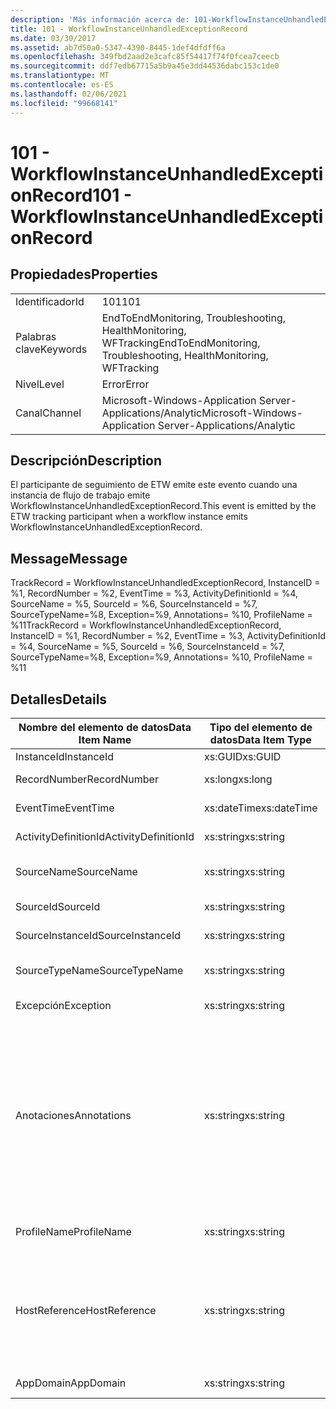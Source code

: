 ```yaml
---
description: 'Más información acerca de: 101-WorkflowInstanceUnhandledExceptionRecord'
title: 101 - WorkflowInstanceUnhandledExceptionRecord
ms.date: 03/30/2017
ms.assetid: ab7d50a0-5347-4390-8445-1def4dfdff6a
ms.openlocfilehash: 349fbd2aad2e3cafc85f54417f74f0fcea7ceecb
ms.sourcegitcommit: ddf7edb67715a5b9a45e3dd44536dabc153c1de0
ms.translationtype: MT
ms.contentlocale: es-ES
ms.lasthandoff: 02/06/2021
ms.locfileid: "99668141"
---
```

# <a name="101---workflowinstanceunhandledexceptionrecord"></a><span data-ttu-id="0e19e-103">101 - WorkflowInstanceUnhandledExceptionRecord</span><span class="sxs-lookup"><span data-stu-id="0e19e-103">101 - WorkflowInstanceUnhandledExceptionRecord</span></span>

## <a name="properties"></a><span data-ttu-id="0e19e-104">Propiedades</span><span class="sxs-lookup"><span data-stu-id="0e19e-104">Properties</span></span>  
  
|||  
|-|-|  
|<span data-ttu-id="0e19e-105">Identificador</span><span class="sxs-lookup"><span data-stu-id="0e19e-105">Id</span></span>|<span data-ttu-id="0e19e-106">101</span><span class="sxs-lookup"><span data-stu-id="0e19e-106">101</span></span>|  
|<span data-ttu-id="0e19e-107">Palabras clave</span><span class="sxs-lookup"><span data-stu-id="0e19e-107">Keywords</span></span>|<span data-ttu-id="0e19e-108">EndToEndMonitoring, Troubleshooting, HealthMonitoring, WFTracking</span><span class="sxs-lookup"><span data-stu-id="0e19e-108">EndToEndMonitoring, Troubleshooting, HealthMonitoring, WFTracking</span></span>|  
|<span data-ttu-id="0e19e-109">Nivel</span><span class="sxs-lookup"><span data-stu-id="0e19e-109">Level</span></span>|<span data-ttu-id="0e19e-110">Error</span><span class="sxs-lookup"><span data-stu-id="0e19e-110">Error</span></span>|  
|<span data-ttu-id="0e19e-111">Canal</span><span class="sxs-lookup"><span data-stu-id="0e19e-111">Channel</span></span>|<span data-ttu-id="0e19e-112">Microsoft-Windows-Application Server-Applications/Analytic</span><span class="sxs-lookup"><span data-stu-id="0e19e-112">Microsoft-Windows-Application Server-Applications/Analytic</span></span>|  
  
## <a name="description"></a><span data-ttu-id="0e19e-113">Descripción</span><span class="sxs-lookup"><span data-stu-id="0e19e-113">Description</span></span>  

 <span data-ttu-id="0e19e-114">El participante de seguimiento de ETW emite este evento cuando una instancia de flujo de trabajo emite WorkflowInstanceUnhandledExceptionRecord.</span><span class="sxs-lookup"><span data-stu-id="0e19e-114">This event is emitted by the ETW tracking participant when a workflow instance emits WorkflowInstanceUnhandledExceptionRecord.</span></span>  
  
## <a name="message"></a><span data-ttu-id="0e19e-115">Message</span><span class="sxs-lookup"><span data-stu-id="0e19e-115">Message</span></span>  

 <span data-ttu-id="0e19e-116">TrackRecord = WorkflowInstanceUnhandledExceptionRecord, InstanceID = %1, RecordNumber = %2, EventTime = %3, ActivityDefinitionId = %4, SourceName = %5, SourceId = %6, SourceInstanceId = %7, SourceTypeName=%8, Exception=%9, Annotations= %10, ProfileName = %11</span><span class="sxs-lookup"><span data-stu-id="0e19e-116">TrackRecord = WorkflowInstanceUnhandledExceptionRecord, InstanceID = %1, RecordNumber = %2, EventTime = %3, ActivityDefinitionId = %4, SourceName = %5, SourceId = %6, SourceInstanceId = %7, SourceTypeName=%8, Exception=%9, Annotations= %10, ProfileName = %11</span></span>  
  
## <a name="details"></a><span data-ttu-id="0e19e-117">Detalles</span><span class="sxs-lookup"><span data-stu-id="0e19e-117">Details</span></span>  
  
|<span data-ttu-id="0e19e-118">Nombre del elemento de datos</span><span class="sxs-lookup"><span data-stu-id="0e19e-118">Data Item Name</span></span>|<span data-ttu-id="0e19e-119">Tipo del elemento de datos</span><span class="sxs-lookup"><span data-stu-id="0e19e-119">Data Item Type</span></span>|<span data-ttu-id="0e19e-120">Descripción</span><span class="sxs-lookup"><span data-stu-id="0e19e-120">Description</span></span>|  
|--------------------|--------------------|-----------------|  
|<span data-ttu-id="0e19e-121">InstanceId</span><span class="sxs-lookup"><span data-stu-id="0e19e-121">InstanceId</span></span>|<span data-ttu-id="0e19e-122">xs:GUID</span><span class="sxs-lookup"><span data-stu-id="0e19e-122">xs:GUID</span></span>|<span data-ttu-id="0e19e-123">El id. de instancia del flujo de trabajo.</span><span class="sxs-lookup"><span data-stu-id="0e19e-123">The instance id for the workflow</span></span>|  
|<span data-ttu-id="0e19e-124">RecordNumber</span><span class="sxs-lookup"><span data-stu-id="0e19e-124">RecordNumber</span></span>|<span data-ttu-id="0e19e-125">xs:long</span><span class="sxs-lookup"><span data-stu-id="0e19e-125">xs:long</span></span>|<span data-ttu-id="0e19e-126">El número de secuencia del registro emitido.</span><span class="sxs-lookup"><span data-stu-id="0e19e-126">The sequence number of the emitted record</span></span>|  
|<span data-ttu-id="0e19e-127">EventTime</span><span class="sxs-lookup"><span data-stu-id="0e19e-127">EventTime</span></span>|<span data-ttu-id="0e19e-128">xs:dateTime</span><span class="sxs-lookup"><span data-stu-id="0e19e-128">xs:dateTime</span></span>|<span data-ttu-id="0e19e-129">La hora en UTC cuando se emitió el evento.</span><span class="sxs-lookup"><span data-stu-id="0e19e-129">The time in UTC when the event was emitted</span></span>|  
|<span data-ttu-id="0e19e-130">ActivityDefinitionId</span><span class="sxs-lookup"><span data-stu-id="0e19e-130">ActivityDefinitionId</span></span>|<span data-ttu-id="0e19e-131">xs:string</span><span class="sxs-lookup"><span data-stu-id="0e19e-131">xs:string</span></span>|<span data-ttu-id="0e19e-132">El nombre de la actividad raíz del flujo de trabajo.</span><span class="sxs-lookup"><span data-stu-id="0e19e-132">The name of the root activity in the workflow</span></span>|  
|<span data-ttu-id="0e19e-133">SourceName</span><span class="sxs-lookup"><span data-stu-id="0e19e-133">SourceName</span></span>|<span data-ttu-id="0e19e-134">xs:string</span><span class="sxs-lookup"><span data-stu-id="0e19e-134">xs:string</span></span>|<span data-ttu-id="0e19e-135">El nombre de la actividad de origen con errores que dio como resultado unhandledException.</span><span class="sxs-lookup"><span data-stu-id="0e19e-135">The source activity name that faulted resulting in the unhandledException</span></span>|  
|<span data-ttu-id="0e19e-136">SourceId</span><span class="sxs-lookup"><span data-stu-id="0e19e-136">SourceId</span></span>|<span data-ttu-id="0e19e-137">xs:string</span><span class="sxs-lookup"><span data-stu-id="0e19e-137">xs:string</span></span>|<span data-ttu-id="0e19e-138">El id. de la actividad de origen con errores.</span><span class="sxs-lookup"><span data-stu-id="0e19e-138">The activity id of the fault source activity</span></span>|  
|<span data-ttu-id="0e19e-139">SourceInstanceId</span><span class="sxs-lookup"><span data-stu-id="0e19e-139">SourceInstanceId</span></span>|<span data-ttu-id="0e19e-140">xs:string</span><span class="sxs-lookup"><span data-stu-id="0e19e-140">xs:string</span></span>|<span data-ttu-id="0e19e-141">El id. de instancia de la actividad de origen con errores.</span><span class="sxs-lookup"><span data-stu-id="0e19e-141">The activity instance id of the fault source activity</span></span>|  
|<span data-ttu-id="0e19e-142">SourceTypeName</span><span class="sxs-lookup"><span data-stu-id="0e19e-142">SourceTypeName</span></span>|<span data-ttu-id="0e19e-143">xs:string</span><span class="sxs-lookup"><span data-stu-id="0e19e-143">xs:string</span></span>|<span data-ttu-id="0e19e-144">El nombre del tipo de actividad de origen con errores que dio como resultado unhandledException.</span><span class="sxs-lookup"><span data-stu-id="0e19e-144">The source activity type name that faulted resulting in the unhandledException</span></span>|  
|<span data-ttu-id="0e19e-145">Excepción</span><span class="sxs-lookup"><span data-stu-id="0e19e-145">Exception</span></span>|<span data-ttu-id="0e19e-146">xs:string</span><span class="sxs-lookup"><span data-stu-id="0e19e-146">xs:string</span></span>|<span data-ttu-id="0e19e-147">La excepción de información sobre la excepción no controlada.</span><span class="sxs-lookup"><span data-stu-id="0e19e-147">The exception details for the unhandled exception</span></span>|  
|<span data-ttu-id="0e19e-148">Anotaciones</span><span class="sxs-lookup"><span data-stu-id="0e19e-148">Annotations</span></span>|<span data-ttu-id="0e19e-149">xs:string</span><span class="sxs-lookup"><span data-stu-id="0e19e-149">xs:string</span></span>|<span data-ttu-id="0e19e-150">Las anotaciones que se agregaron a este evento.</span><span class="sxs-lookup"><span data-stu-id="0e19e-150">The annotations that were added to this event.</span></span>  <span data-ttu-id="0e19e-151">Los valores se almacenan en un elemento XML con el formato \<items> \< item  name = "annotationName" type="System.String"> annotationValue \</item> \</items> .</span><span class="sxs-lookup"><span data-stu-id="0e19e-151">The values are stored in an xml element in the format \<items>\< item  name = "annotationName" type="System.String">annotationValue\</item>\</items>.</span></span>  <span data-ttu-id="0e19e-152">Si no se especifica ninguna anotación, la cadena contendrá \<items/> .</span><span class="sxs-lookup"><span data-stu-id="0e19e-152">If no annotations are specified then the string contains \<items/>.</span></span> <span data-ttu-id="0e19e-153">El tamaño del evento ETW está limitado por el tamaño de búfer de ETW o la carga útil máxima para un evento ETW.</span><span class="sxs-lookup"><span data-stu-id="0e19e-153">The ETW event size is limited by the ETW buffer size or the max payload for an ETW event.</span></span> <span data-ttu-id="0e19e-154">Si el tamaño del evento supera los límites de ETW, el evento se trunca quitando las anotaciones y reemplazando el valor de anotación por \<items> ... \</items> .</span><span class="sxs-lookup"><span data-stu-id="0e19e-154">If the size of the event exceeds the ETW limits, then the event is truncated by dropping the annotations and replacing the annotation value with \<items>...\</items>.</span></span>|  
|<span data-ttu-id="0e19e-155">ProfileName</span><span class="sxs-lookup"><span data-stu-id="0e19e-155">ProfileName</span></span>|<span data-ttu-id="0e19e-156">xs:string</span><span class="sxs-lookup"><span data-stu-id="0e19e-156">xs:string</span></span>|<span data-ttu-id="0e19e-157">El nombre o el perfil de seguimiento que dio como resultado que se emitiera este evento.</span><span class="sxs-lookup"><span data-stu-id="0e19e-157">The name or the tracking profile that resulted in this event being emitted</span></span>|  
|<span data-ttu-id="0e19e-158">HostReference</span><span class="sxs-lookup"><span data-stu-id="0e19e-158">HostReference</span></span>|<span data-ttu-id="0e19e-159">xs:string</span><span class="sxs-lookup"><span data-stu-id="0e19e-159">xs:string</span></span>|<span data-ttu-id="0e19e-160">En el caso de los servicios hospedados en web, este campo identifica de manera única el servicio en la jerarquía web.</span><span class="sxs-lookup"><span data-stu-id="0e19e-160">For web hosted services, this field uniquely identifies the service in the web hierarchy.</span></span>  <span data-ttu-id="0e19e-161">Su formato se define como ' ruta de acceso virtual de la aplicación del nombre del sitio web&#124;ruta de acceso virtual del servicio&#124;ServiceName ' ejemplo: ' sitio web predeterminado/CalculatorApplication&#124;/CalculatorService.svc&#124;CalculatorService '</span><span class="sxs-lookup"><span data-stu-id="0e19e-161">It's format is defined as 'Web Site Name Application Virtual Path&#124;Service Virtual Path&#124;ServiceName' Example: 'Default Web Site/CalculatorApplication&#124;/CalculatorService.svc&#124;CalculatorService'</span></span>|  
|<span data-ttu-id="0e19e-162">AppDomain</span><span class="sxs-lookup"><span data-stu-id="0e19e-162">AppDomain</span></span>|<span data-ttu-id="0e19e-163">xs:string</span><span class="sxs-lookup"><span data-stu-id="0e19e-163">xs:string</span></span>|<span data-ttu-id="0e19e-164">La cadena devuelta por AppDomain.CurrentDomain.FriendlyName.</span><span class="sxs-lookup"><span data-stu-id="0e19e-164">The string returned by AppDomain.CurrentDomain.FriendlyName.</span></span>|
